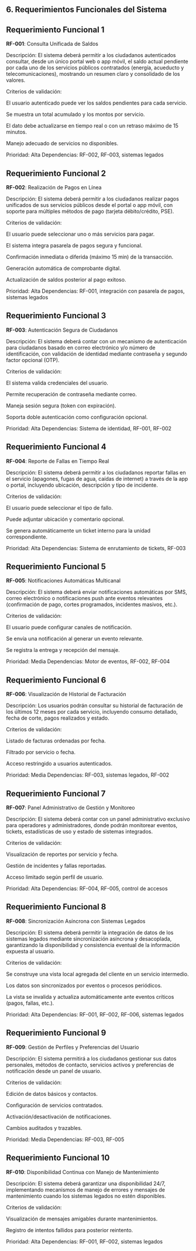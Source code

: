 ## 6. Requerimientos Funcionales del Sistema

## Requerimiento Funcional 1
**RF-001**: Consulta Unificada de Saldos

Descripción:
El sistema deberá permitir a los ciudadanos autenticados consultar, desde un único portal web o app móvil, el saldo actual pendiente por cada uno de los servicios públicos contratados (energía, acueducto y telecomunicaciones), mostrando un resumen claro y consolidado de los valores.

Criterios de validación:

El usuario autenticado puede ver los saldos pendientes para cada servicio.

Se muestra un total acumulado y los montos por servicio.

El dato debe actualizarse en tiempo real o con un retraso máximo de 15 minutos.

Manejo adecuado de servicios no disponibles.

Prioridad: Alta
Dependencias: RF-002, RF-003, sistemas legados

## Requerimiento Funcional 2
**RF-002**: Realización de Pagos en Línea

Descripción:
El sistema deberá permitir a los ciudadanos realizar pagos unificados de sus servicios públicos desde el portal o app móvil, con soporte para múltiples métodos de pago (tarjeta débito/crédito, PSE).

Criterios de validación:

El usuario puede seleccionar uno o más servicios para pagar.

El sistema integra pasarela de pagos segura y funcional.

Confirmación inmediata o diferida (máximo 15 min) de la transacción.

Generación automática de comprobante digital.

Actualización de saldos posterior al pago exitoso.

Prioridad: Alta
Dependencias: RF-001, integración con pasarela de pagos, sistemas legados

## Requerimiento Funcional 3
**RF-003**: Autenticación Segura de Ciudadanos

Descripción:
El sistema deberá contar con un mecanismo de autenticación para ciudadanos basado en correo electrónico y/o número de identificación, con validación de identidad mediante contraseña y segundo factor opcional (OTP).

Criterios de validación:

El sistema valida credenciales del usuario.

Permite recuperación de contraseña mediante correo.

Maneja sesión segura (token con expiración).

Soporta doble autenticación como configuración opcional.

Prioridad: Alta
Dependencias: Sistema de identidad, RF-001, RF-002

## Requerimiento Funcional 4
**RF-004**: Reporte de Fallas en Tiempo Real

Descripción:
El sistema deberá permitir a los ciudadanos reportar fallas en el servicio (apagones, fugas de agua, caídas de internet) a través de la app o portal, incluyendo ubicación, descripción y tipo de incidente.

Criterios de validación:

El usuario puede seleccionar el tipo de fallo.

Puede adjuntar ubicación y comentario opcional.

Se genera automáticamente un ticket interno para la unidad correspondiente.

Prioridad: Alta
Dependencias: Sistema de enrutamiento de tickets, RF-003

## Requerimiento Funcional 5
**RF-005**: Notificaciones Automáticas Multicanal

Descripción:
El sistema deberá enviar notificaciones automáticas por SMS, correo electrónico o notificaciones push ante eventos relevantes (confirmación de pago, cortes programados, incidentes masivos, etc.).

Criterios de validación:

El usuario puede configurar canales de notificación.

Se envía una notificación al generar un evento relevante.

Se registra la entrega y recepción del mensaje.

Prioridad: Media
Dependencias: Motor de eventos, RF-002, RF-004

## Requerimiento Funcional 6
**RF-006**: Visualización de Historial de Facturación

Descripción:
Los usuarios podrán consultar su historial de facturación de los últimos 12 meses por cada servicio, incluyendo consumo detallado, fecha de corte, pagos realizados y estado.

Criterios de validación:

Listado de facturas ordenadas por fecha.

Filtrado por servicio o fecha.

Acceso restringido a usuarios autenticados.

Prioridad: Media
Dependencias: RF-003, sistemas legados, RF-002

## Requerimiento Funcional 7
**RF-007**: Panel Administrativo de Gestión y Monitoreo

Descripción:
El sistema deberá contar con un panel administrativo exclusivo para operadores y administradores, donde podrán monitorear eventos, tickets, estadísticas de uso y estado de sistemas integrados.

Criterios de validación:

Visualización de reportes por servicio y fecha.

Gestión de incidentes y fallas reportadas.

Acceso limitado según perfil de usuario.

Prioridad: Alta
Dependencias: RF-004, RF-005, control de accesos

## Requerimiento Funcional 8
**RF-008**: Sincronización Asíncrona con Sistemas Legados

Descripción:
El sistema deberá permitir la integración de datos de los sistemas legados mediante sincronización asíncrona y desacoplada, garantizando la disponibilidad y consistencia eventual de la información expuesta al usuario.

Criterios de validación:

Se construye una vista local agregada del cliente en un servicio intermedio.

Los datos son sincronizados por eventos o procesos periódicos.

La vista se invalida y actualiza automáticamente ante eventos críticos (pagos, fallas, etc.).

Prioridad: Alta
Dependencias: RF-001, RF-002, RF-006, sistemas legados

## Requerimiento Funcional 9
**RF-009**: Gestión de Perfiles y Preferencias del Usuario

Descripción:
El sistema permitirá a los ciudadanos gestionar sus datos personales, métodos de contacto, servicios activos y preferencias de notificación desde un panel de usuario.

Criterios de validación:

Edición de datos básicos y contactos.

Configuración de servicios contratados.

Activación/desactivación de notificaciones.

Cambios auditados y trazables.

Prioridad: Media
Dependencias: RF-003, RF-005

## Requerimiento Funcional 10
**RF-010**: Disponibilidad Continua con Manejo de Mantenimiento

Descripción:
El sistema deberá garantizar una disponibilidad 24/7, implementando mecanismos de manejo de errores y mensajes de mantenimiento cuando los sistemas legados no estén disponibles.

Criterios de validación:

Visualización de mensajes amigables durante mantenimientos.

Registro de intentos fallidos para posterior reintento.

Prioridad: Alta
Dependencias: RF-001, RF-002, sistemas legados
